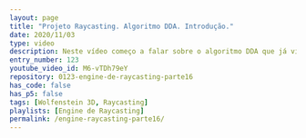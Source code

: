 ```yaml
---
layout: page
title: "Projeto Raycasting. Algoritmo DDA. Introdução."
date: 2020/11/03
type: video
description: Neste vídeo começo a falar sobre o algoritmo DDA que já vinha citando em vídeos passados. Esta é a parte central do projeto, onde calculamos a distância do personagem até a parede mais próxima para cada raio. O algoritmo DDA nos dá, entre outras coisas, o quadrado do mapa onde está a parede que o raio bate.
entry_number: 123
youtube_video_id: M6-vTDh79eY
repository: 0123-engine-de-raycasting-parte16
has_code: false
has_p5: false
tags: [Wolfenstein 3D, Raycasting]
playlists: [Engine de Raycasting]
permalink: /engine-raycasting-parte16/
---
```

